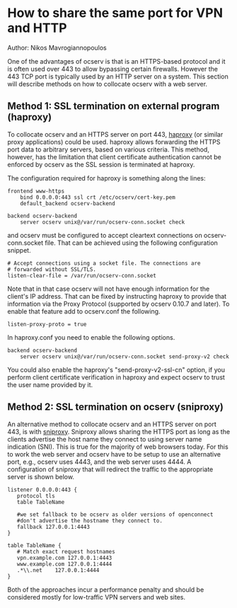 # How to share the same port for VPN and HTTP

Author: Nikos Mavrogiannopoulos

One of the advantages of ocserv is that is an HTTPS-based protocol
and it is often used over 443 to allow bypassing certain firewalls.
However the 443 TCP port is typically used by an HTTP server
on a system. This section will describe methods on how to collocate
ocserv with a web server.

## Method 1: SSL termination on external program (haproxy)

To collocate ocserv and an HTTPS server on port 443, 
[haproxy](http://www.haproxy.org/) (or similar proxy applications) could
be used. haproxy allows forwarding the HTTPS port data to arbitrary servers,
based on various criteria. This method, however, has the limitation that
client certificate authentication cannot be enforced by ocserv as
the SSL session is terminated at haproxy.

The configuration required for haproxy is something along the lines:
```
frontend www-https
    bind 0.0.0.0:443 ssl crt /etc/ocserv/cert-key.pem
    default_backend ocserv-backend
         
backend ocserv-backend
    server ocserv unix@/var/run/ocserv-conn.socket check
```

and ocserv must be configured to accept cleartext connections on
ocserv-conn.socket file. That can be achieved using the following
configuration snippet.

```
# Accept connections using a socket file. The connections are
# forwarded without SSL/TLS.
listen-clear-file = /var/run/ocserv-conn.socket
```

Note that in that case ocserv will not have enough information
for the client's IP address. That can be fixed by instructing
haproxy to provide that information via the Proxy Protocol (supported
by ocserv 0.10.7 and later). To enable that feature add to ocserv.conf
the following.

```
listen-proxy-proto = true
```

In haproxy.conf you need to enable the following options.
```
backend ocserv-backend
    server ocserv unix@/var/run/ocserv-conn.socket send-proxy-v2 check
```

You could also enable the haproxy's "send-proxy-v2-ssl-cn" option, if
you perform client certificate verification in haproxy and expect
ocserv to trust the user name provided by it.


## Method 2: SSL termination on ocserv (sniproxy)

An alternative method to collocate ocserv and an HTTPS server on port 443,
is with [sniproxy](https://github.com/dlundquist/sniproxy).
Sniproxy allows sharing the HTTPS port as long as the clients advertise
the host name they connect to using server name indication (SNI). This
is true for the majority of web browsers today. For this to work the web
server and ocserv have to be setup to use an alternative port, e.g.,
ocserv uses 4443, and the web server uses 4444. A configuration of sniproxy
that will redirect the traffic to the appropriate server is shown below.

``` 
listener 0.0.0.0:443 {
   protocol tls
   table TableName
         
   #we set fallback to be ocserv as older versions of openconnect 
   #don't advertise the hostname they connect to.
   fallback 127.0.0.1:4443
}
                     
table TableName {
   # Match exact request hostnames
   vpn.example.com 127.0.0.1:4443
   www.example.com 127.0.0.1:4444
   .*\\.net    127.0.0.1:4444
}
```

Both of the approaches incur a performance penalty and should be considered
mostly for low-traffic VPN servers and web sites.

